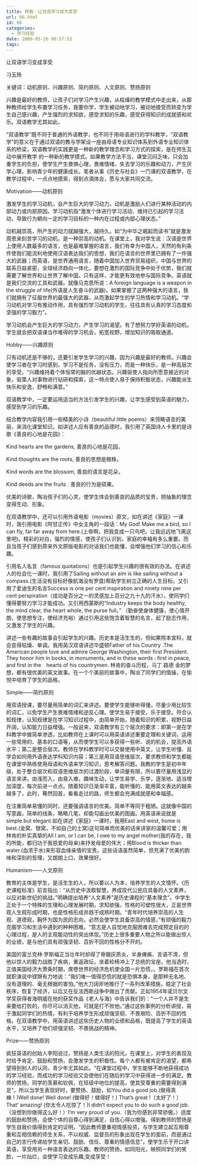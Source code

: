 ```yaml
---
title: 转载：让双语学习成为享受
url: 66.html
id: 66
categories:
  - 学习经验
date: 2009-05-26 00:57:53
tags:
---
```


让双语学习变成享受  
  
刁玉玲  
  
关键词：动机原则、兴趣原则、简约原则、人文原则、赞扬原则  
  
兴趣是最好的教师，让孩子们对学习产生兴趣，从枯燥的教学模式中走出来，从那种教师给学生布置学习任务，我要你学，学生被动地学习，被动地接受而转变为学生自己感兴趣，产生强烈的求知欲，感受求知的乐趣，感受获得知识的成就感和欢乐。双语教学尤其如此。  
  
“双语教学”既不同于普通的外语教学，也不同于用母语进行的学科教学，“双语教学”的意义在于通过双语的教与学架设一座由母语专业知识体系到外语专业知识体系的桥梁，双语教学的实践更是一种新的教学理念和学习方式的探索，是在师生互动中展开教学 的一种新的教学摸式。如果教学方法不当，课堂沉闷乏味，只会加重学生的负担，使学生产生畏惧心理，畏难情绪，失去学习的乐趣和动力，产生厌学心理，影响青少年的健康成长。笔者从事《历史与社会》一门课的双语教学，在教学过程中，一点点地摸索，得到点滴体会，愿与大家共同交流。  
  
Motivation——动机原则  
  
激发学生的学习动机，会产生巨大的学习动力。动机是激励人们进行某种活动的内部动力或内部原因。学习动机指“激发个体进行学习活动、维持已引起的学习活动，导致行为朝向一定的学习目标的一种内在过程或内部心理状态。”  
  
动机越崇高，所产生的动力就越强大，越持久。如“为中华之崛起而读书”就是激发周恩来刻苦学习的动机，是一种崇高的动机。在课堂上，我对学生说：汉语是世界上使用人数最多的语言，也是最难掌握的语言，我们有幸为中国人，天然的有利条件使我们能流利地使用汉语表达我们的思想，我们在语言的世界里已拥有了一件强大的武器；而英语，是世界通用语言，随着中国加入世界贸易组织，中国与世界的联系日益紧密，全球经济趋向一体化，要想在激烈的国际竞争中处于优势，我们就需要了解世界和让世界了解中国，只有这样，才能更有效地参与国际竞争。英语就是我们交流的工具和武器。就像马克思所说：A foreign language is a weapon in the struggle of life(外语是人生奋斗的武器)。如果掌握了这两种强大的语言，我们就拥有了征服世界的最强大的武器，从而激起学生的学习热情和学习动机。“学习动机对学习有推动作用，具有强烈学习动机的学生，往往具有认真的学习态度和坚强的学习毅力”。  
  
学习动机会产生巨大的学习动力，产生学习的渴望。有了想努力学好英语的动机，学生就会把双语课当作难得的学习机会，拓宽视野，增加知识的吸取通道。  
  
Hobby——兴趣原则  
  
只有动机还是不够的，还要引发学生学习的兴趣，因为兴趣是最好的教师。兴趣会使学习者在学习时感到，学习不是任务，没有压力，而是一种快乐，是一种高层次的享受。“兴趣维持着个体恒常的脑的优越状态。兴趣驱使人指向所愿意接近的对象，驱策人对事物进行钻研和探索，这一特点使人易于保持积极状态，兴趣能派生快乐和安逸，舒畅和满意。”  
  
双语教学中，一定要运用适当的方法引发学生的兴趣，让学生感受到英语的魅力，感受到学习的乐趣。  
  
结合教学内容我引用一些精美的小诗（beautiful little poems）来领略语言的美丽，来消化课堂知识。如讲述人应有善良的品德时，我引用了英国诗人卡里的是诗歌《善良的心地是花园》：  
  
Kind hearts are the gardens, 善良的心地是花园，  
  
Kind thoughts are the roots, 善良的思想是根株，  
  
Kind words are the blossom, 善良的语言是花朵，  
  
Kind deeds are the fruits . 善良的行为是硕果。  
  
优美的诗歌，陶冶孩子们的心灵，使学生体会到善良的品质的宝贵，把抽象的理念变得生动、形象。  
  
在双语教学中，还可以引用外语电影（movies）原文，如在讲述《家庭》一课时，我引用电影《阿甘正传》中女主角的一段话：My God! Make me a bird, so I can fly, far far away from here.(上帝啊，把我变成一只鸟吧，让我远远地飞离这里吧)。精彩的对白，强烈的情感，使孩子们认识到，家庭的幸福有多么重要。而且当孩子们感到原来外文原版电影的对话我们也能懂，会增强他们学习的信心和乐趣。  
  
引用名人名言（famous quotations）也是引起学生兴趣的很有效的办法。在讲述人的社会化一课时，我引用了Sailing without an aim is like sailing without a compass.(生活没有目标好像航海没有罗盘)帮助学生树立正确的人生目标。又引用了爱迪生的名言Success is one per cent inspiration and ninety nine per cent perspiration（成功是百分之一的灵感加上百分之九十九的汗水），使同学们懂得要努力学习才能成功。又引用西蒙斯的“Industry keeps the body healthy, the mind clear, the heart whole, the purse full。” （勤奋使身体健康，使心情开朗，使思想专注，使经济充裕）通过引用这些饱含着智慧的名言，起了励志作用，又激发了学生的兴趣。  
  
讲述一些有趣的故事会引起学生的兴趣。历史本是活生生的，但如果照本宣科，就会变得枯燥、单调。我用英汉双语讲述华盛顿Father of his Country .The American people love and admire George Washington, their first President. They honor him in books, in monuments, and in these words : first in peace, and first in the　hearts of his countrymen. 林肯的奋斗历程，马丁 路德 金的梦想，都有很优美的英文故事。在一个个美丽的故事中，陶冶了同学们的情操，在愉悦中培育了学生的品格。  
  
Simple——简约原则  
  
用双语授课，要尽量用简单的词汇来讲述。要使学生能够听得懂，尽量少用比较生的词汇，以免学生产生畏难情绪和逆反心理。使学生易于接受，乐于接受。符合认知规律，认知规律是在学习知识过程中，由简单开始，随着知识的积累，视野日益开阔，认知能力日益增强。一般说来，双语教学有三个层次的要求：即第一是在学科教学中做简单渗透，比如教师在上课时可以用英语讲述重要定理和关键词，运用一些常用的、基本的口语等，从而使学生可以多获得一些听、说的机会，提高外语水平；第二是整合层次。教师在学科教学时可以交替使用中英文，让学生听懂、且学会如何用外语表达学科知识内容；第三是用双语思维层次，要求教师和学生都能在课堂中熟练使用母语和外语来学习知识，思考解答问题。我教的学生是初中年级，处于整合层次和双语思维层次的过渡阶段，单词量有限，所以要尽量用浅显的语言来讲。由浅而入，由易入难，趣味生动，让学生易学、乐学，逐渐地、适当增加深度，每次前进一点点。随着知识日渐渐丰富，能听懂的、能用英文表达的越来越多了，此时，蓦然回首，看看走过的路，师生都会充满成就感和幸福感。  
  
在注重简单易懂的同时，还要强调语言的优美。简单不等同于粗陋。这就像中国的写意画，简单的线条，略略几笔，却能勾画出优美的图画。用英语来说就是simple but elegant.如在讲述《家庭》一课时，我用East and west, home is best.(金窝、银窝，不如自己的土窝)这句简单而优美的话来讲家的温馨可爱；用林肯的朴实真挚的All I am, or I can be, I owe to my angel mother(我的存在，我的所能，都归功于我慈爱的母亲)来抒发母爱的伟大；用Blood is thicker than water.(血浓于水)来形容血缘亲情的宝贵。这些话语虽然简单，但充满了优美的韵味和深刻的哲理，又朗朗上口，效果很好。  
  
Humanism——人文原则  
  
教育的主体是学生，是活生生的人，所以要以人为本，培养学生的人文情怀。《历史课程标准》前言指出：“从历史中汲取智慧，养成现代公民应具备的人文素养，以应对新世纪的挑战。”明确提出培养“人文素养”是历史课程的“基本理念”。中学生正处于一个特殊的生理和心理发展时期，求知欲强，性格的可塑性很大，正是世界观人生观形成时期，也是性格形成并趋于成熟时期。“青年时代培养崇高的人生观、道德观，胸怀为国为民的志向，必然会使学生具备崇高的情感，”有顽强的毅力克服学习和生活中遇到的种种困难。“意志是人自觉地克服困难去完成预定目的的心理过程，是人的主观能动性的突出体现。”历史上很多重要人物之所以能做出惊人的业绩，是与他们具有顽强坚韧、百折不回的性格分不开的。  
  
美国的富兰克林·罗斯福正当壮年时却得了脊髓灰质炎，半身瘫痪、言语不清，但他以惊人的毅力战胜了疾病，重返政坛，坐着轮椅冲上了总统的宝座。他当选时，正值美国经济大萧条时期，席卷世界的经济危机使全国一片恐慌，。罗斯福在首次就职演说中铿锵有力地说：“我们唯一值得恐慌的就是恐惧本身，是那种无名地、没有道理的、毫无根据的害怕。”他大刀阔斧地推行了一系列改革措施，稳定了社会秩序，恢复了经济，以后又在反法西斯战争中做出了贡献。正如1954年诺贝尔文学奖获得者海明威在他的获奖作品《老人与海》中告诉我们的：“一个人并不是生来要给打败的，你尽可以消灭他，可就是打不败他。”通过这些事例的分析讲授，易于激起同学们的热情，有利于培养学生形成顽强坚韧、不畏艰险、百折不回的性格。在双语教学中，用英语讲述这些历史人物的业绩和品格，既提高了学生的英语水平，又培养了他们顽强坚韧、不畏挑战的精神。  
  
Prize——赞扬原则  
  
疯狂英语的创始人李阳说过，赞扬是人类生活的阳光。在课堂上，对学生的表现及时给予肯定、鼓励和赞扬，会激发学生的积极性。每个人都有被肯定的渴望，都希望得到别人的认同，青少年尤其如此。“在课堂过程中，学生能够不断地获得成功的学习经验，而成功的学习经验又会使他们在随后的学习中获得进一步的满足。教师的赞扬，同学的羡慕和钦佩，在班级中地位的提高，使其受尊重的需要得到满足”。所以当学生表现好时，要赞扬、鼓励，如You did a good job.(做得真棒！)Well done! Well done! (做得好！做得好！) That’s great !（太好了！） That’ amazing! (你太令人吃惊了！)I didn’t expect you to do such a good job.（没想到你做得这么好！）I’m very proud of you.（我为你感到非常骄傲。）适度的鼓励和赞扬，会使个体的自尊心得到满足，自信心得以增强。得到教师的赞扬是学生自我价值得到肯定的证明，“因此教师要重视情感投资，与学生建立起互相尊重和互相信赖的师生关系，不以权威、监督员的形象出现在学生的面前，而是通过自己的言行传递给学生亲切、鼓励、信任、尊重的情感信息”，使学生乐于开口讲英语，享受用另一种语言表达的乐趣。教师的赞扬，如同阳光，映照同学们的笑脸，一片灿烂，会使学习变成乐趣,变成享受！